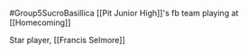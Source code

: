 #Group5SucroBasillica 
[[Pit Junior High]]'s fb team playing at [[Homecoming]]

Star player, [[Francis Selmore]]
